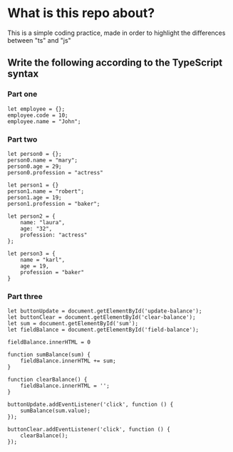 # What is this repo about?
This is a simple coding practice, made in order to highlight the differences between "ts" and "js"

## Write the following according to the TypeScript syntax
### Part one
```
let employee = {};
employee.code = 10;
employee.name = "John";
```
### Part two
```
let person0 = {};
person0.name = "mary";
person0.age = 29;
person0.profession = "actress"

let person1 = {}
person1.name = "robert";
person1.age = 19;
person1.profession = "baker";

let person2 = {
    name: "laura",
    age: "32",
    profession: "actress"
};

let person3 = {
    name = "karl",
    age = 19,
    profession = "baker"
}
```
### Part three
```
let buttonUpdate = document.getElementById('update-balance');
let buttonClear = document.getElementById('clear-balance');
let sum = document.getElementById('sum');
let fieldBalance = document.getElementById('field-balance');

fieldBalance.innerHTML = 0

function sumBalance(sum) {
    fieldBalance.innerHTML += sum;
}

function clearBalance() {
    fieldBalance.innerHTML = '';
}

buttonUpdate.addEventListener('click', function () {
    sumBalance(sum.value);
});

buttonClear.addEventListener('click', function () {
    clearBalance();
});
```
